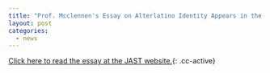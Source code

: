 ```yaml
---
title: "Prof. Mcclennen's Essay on Alterlatino Identity Appears in the Journal of American Studies of Turkey"
layout: post
categories:
  - news
---
```


[Click here to read the essay at the JAST website.](http://www.asat-jast.org./images/JAST-ISSUES/JAST-42/03_mccellen.pdf){: .cc-active}
